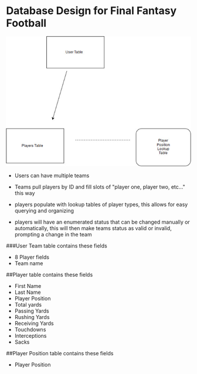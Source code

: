# Database Design for Final Fantasy Football

![Screen Design](images/DatabaseDesign.jpg)

* Users can have multiple teams

* Teams pull players by ID and fill slots of "player one, player two, etc..." this way

* players populate with lookup tables of player types, this allows for easy querying and organizing

* players will have an enumerated status that can be changed manually or automatically, this will 
then make teams status as valid or invalid, prompting a change in the team

###User Team table contains these fields
* 8 Player fields
* Team name

##Player table contains these fields
* First Name
* Last Name
* Player Position
* Total yards
* Passing Yards
* Rushing Yards
* Receiving Yards
* Touchdowns
* Interceptions
* Sacks

##Player Position table contains these fields
* Player Position